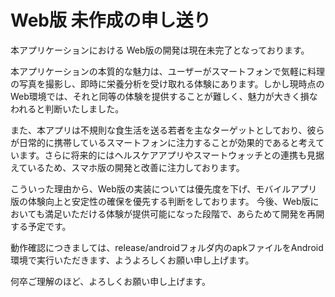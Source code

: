 # Web版 未作成の申し送り
本アプリケーションにおける Web版の開発は現在未完了となっております。

本アプリケーションの本質的な魅力は、ユーザーがスマートフォンで気軽に料理の写真を撮影し、即時に栄養分析を受け取れる体験にあります。しかし現時点のWeb環境では、それと同等の体験を提供することが難しく、魅力が大きく損なわれると判断いたしました。

また、本アプリは不規則な食生活を送る若者を主なターゲットとしており、彼らが日常的に携帯しているスマートフォンに注力することが効果的であると考えています。さらに将来的にはヘルスケアアプリやスマートウォッチとの連携も見据えているため、スマホ版の開発と改善に注力しております。

こういった理由から、Web版の実装については優先度を下げ、モバイルアプリ版の体験向上と安定性の確保を優先する判断をしております。
今後、Web版においても満足いただける体験が提供可能になった段階で、あらためて開発を再開する予定です。

動作確認につきましては、release/androidフォルダ内のapkファイルをAndroid環境で実行いただきます、ようよろしくお願い申し上げます。

何卒ご理解のほど、よろしくお願い申し上げます。
